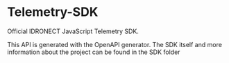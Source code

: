 # Telemetry-SDK

Official IDRONECT JavaScript Telemetry SDK.

This API is generated with the OpenAPI generator. The SDK itself and more information about the project can be found in the SDK folder
